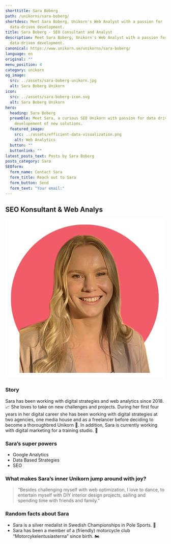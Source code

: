 ```yaml
---
shorttitle: Sara Boberg
path: /unikorns/sara-boberg/
shortdesc: Meet Sara Boberg, Unikorn's Web Analyst with a passion for
  data-driven development.
title: Sara Boberg - SEO Consultant and Analyst
description: Meet Sara Boberg, Unikorn's Web Analyst with a passion for
  data-driven development.
canonical: https://www.unikorn.se/unikorns/sara-boberg/
language: en
original: ""
menu_position: 4
category: unikorn
og_image:
  src: ../assets/sara-boberg-unikorn.jpg
  alt: Sara Boberg Unikorn
icon:
  src: ../assets/sara-boberg-icon.svg
  alt: Sara Boberg Unikorn
hero:
  heading: Sara Boberg
  preamble: Meet Sara, a curious SEO Unikorn with passion for data driven
    developement of new solutions.
  featured_image:
    src: ../assets/efficient-data-visualization.png
    alt: Web Analytics
  button: ""
  buttonlink: ""
latest_posts_text: Posts by Sara Boberg
posts_category: Sara
SEOform:
  form_name: Contact Sara
  form_title: Reach out to Sara
  form_button: Send
  form_text: "Your email:"
---
```

## S﻿EO Konsultant & Web Analys

![Sara Boberg Unikorn](../assets/sara-boberg-unikorn.jpg "Sara Boberg Unikorn")

### Story

Sara has been working with digital strategies and web analytics since 2018. 📈 She loves to take on new challenges and projects. During her first four years in her digital career she has been working with digital strategies at two agencies, one media house and as a freelancer before deciding to become a thoroughbred Unikorn 🦄. In addition, Sara is currently working with digital marketing for a training studio. 🤸 

### Sara’s super powers

* Google Analytics
* Data Based Strategies
* SEO 

### What makes Sara’s inner Unikorn jump around with joy?

> “Besides challenging myself with web optimization, I love to dance, to entertain myself with DIY interior design projects, sailing and spending time with friends and family.”

### Random facts about Sara

* Sara is a silver medalist in Swedish Championships in Pole Sports. 🥈
* Sara has been a member of a (friendly) motorcycle club “Motorcykelentusiasterna” since birth. 🏍️